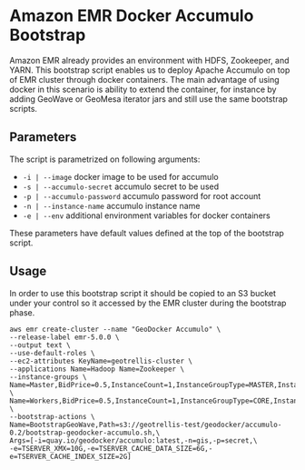 # Amazon EMR Docker Accumulo Bootstrap

Amazon EMR already provides an environment with HDFS, Zookeeper, and YARN. This bootstrap script enables us to deploy Apache Accumulo on top of EMR cluster through docker containers. The main advantage of using docker in this scenario is ability to extend the container, for instance by adding GeoWave or GeoMesa iterator jars and still use the same bootstrap scripts.

## Parameters

The script is parametrized on following arguments:

  - `-i | --image` docker image to be used for accumulo
  - `-s | --accumulo-secret` accumulo secret to be used
  - `-p | --accumulo-password` accumulo password for root account
  - `-n | --instance-name` accumulo instance name
  - `-e | --env` additional environment variables for docker containers

These parameters have default values defined at the top of the bootstrap script.

## Usage

In order to use this bootstrap script it should be copied to an S3 bucket under your control so it accessed by the EMR cluster during the bootstrap phase.

```console
aws emr create-cluster --name "GeoDocker Accumulo" \
--release-label emr-5.0.0 \
--output text \
--use-default-roles \
--ec2-attributes KeyName=geotrellis-cluster \
--applications Name=Hadoop Name=Zookeeper \
--instance-groups \
Name=Master,BidPrice=0.5,InstanceCount=1,InstanceGroupType=MASTER,InstanceType=m3.xlarge \
Name=Workers,BidPrice=0.5,InstanceCount=1,InstanceGroupType=CORE,InstanceType=m3.xlarge \
--bootstrap-actions \
Name=BootstrapGeoWave,Path=s3://geotrellis-test/geodocker/accumulo-0.2/bootstrap-geodocker-accumulo.sh,\
Args=[-i=quay.io/geodocker/accumulo:latest,-n=gis,-p=secret,\
-e=TSERVER_XMX=10G,-e=TSERVER_CACHE_DATA_SIZE=6G,-e=TSERVER_CACHE_INDEX_SIZE=2G]
```
